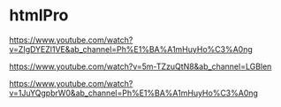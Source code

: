 # htmlPro


https://www.youtube.com/watch?v=ZIgDYEZl1VE&ab_channel=Ph%E1%BA%A1mHuyHo%C3%A0ng


https://www.youtube.com/watch?v=5m-TZzuQtN8&ab_channel=LGBlen


https://www.youtube.com/watch?v=1JuYQgpbrW0&ab_channel=Ph%E1%BA%A1mHuyHo%C3%A0ng

